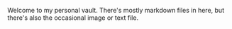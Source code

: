 Welcome to my personal vault. There's mostly markdown files in here, but there's also the occasional image or text file.